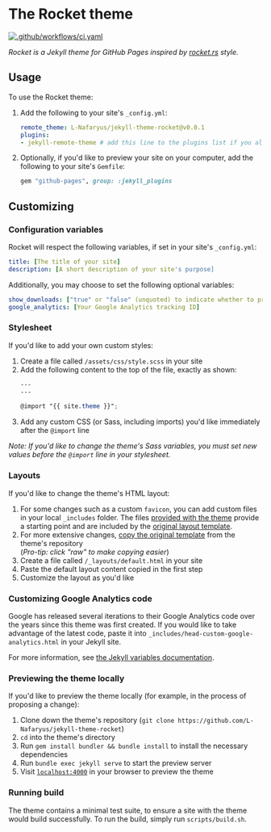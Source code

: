 # The Rocket theme
[![.github/workflows/ci.yaml](https://github.com/L-Nafaryus/jekyll-theme-rocket/actions/workflows/ci.yaml/badge.svg?branch=master)](https://github.com/L-Nafaryus/jekyll-theme-rocket/actions/workflows/ci.yaml)

*Rocket is a Jekyll theme for GitHub Pages inspired by [rocket.rs](https://rocket.rs) style.*


## Usage

To use the Rocket theme:

1. Add the following to your site's `_config.yml`:

    ```yml
    remote_theme: L-Nafaryus/jekyll-theme-rocket@v0.0.1
    plugins:
    - jekyll-remote-theme # add this line to the plugins list if you already have one
    ```

2. Optionally, if you'd like to preview your site on your computer, add the following to your site's `Gemfile`:

    ```ruby
    gem "github-pages", group: :jekyll_plugins
    ```

## Customizing

### Configuration variables

Rocket will respect the following variables, if set in your site's `_config.yml`:

```yml
title: [The title of your site]
description: [A short description of your site's purpose]
```

Additionally, you may choose to set the following optional variables:

```yml
show_downloads: ["true" or "false" (unquoted) to indicate whether to provide a download URL]
google_analytics: [Your Google Analytics tracking ID]
```

### Stylesheet

If you'd like to add your own custom styles:

1. Create a file called `/assets/css/style.scss` in your site
2. Add the following content to the top of the file, exactly as shown:
    ```scss
    ---
    ---

    @import "{{ site.theme }}";
    ```
3. Add any custom CSS (or Sass, including imports) you'd like immediately after the `@import` line

*Note: If you'd like to change the theme's Sass variables, you must set new values before the `@import` line in your stylesheet.*

### Layouts

If you'd like to change the theme's HTML layout:

1. For some changes such as a custom `favicon`, you can add custom files in your local `_includes` folder. The files [provided with the theme](https://github.com/L-Nafaryus/jekyll-theme-rocket/tree/master/_includes) provide a starting point and are included by the [original layout template](https://github.com/L-Nafaryus/jekyll-theme-rocket/blob/master/_layouts/default.html).
2. For more extensive changes, [copy the original template](https://github.com/L-Nafaryus/jekyll-theme-rocket/blob/master/_layouts/default.html) from the theme's repository<br />(*Pro-tip: click "raw" to make copying easier*)
3. Create a file called `/_layouts/default.html` in your site
4. Paste the default layout content copied in the first step
5. Customize the layout as you'd like

### Customizing Google Analytics code

Google has released several iterations to their Google Analytics code over the years since this theme was first created. If you would like to take advantage of the latest code, paste it into `_includes/head-custom-google-analytics.html` in your Jekyll site.

For more information, see [the Jekyll variables documentation](https://jekyllrb.com/docs/variables/).

### Previewing the theme locally

If you'd like to preview the theme locally (for example, in the process of proposing a change):

1. Clone down the theme's repository (`git clone https://github.com/L-Nafaryus/jekyll-theme-rocket`)
2. `cd` into the theme's directory
3. Run `gem install bundler && bundle install` to install the necessary dependencies
4. Run `bundle exec jekyll serve` to start the preview server
5. Visit [`localhost:4000`](http://localhost:4000) in your browser to preview the theme

### Running build 

The theme contains a minimal test suite, to ensure a site with the theme would build successfully. To run the build, simply run `scripts/build.sh`. 
